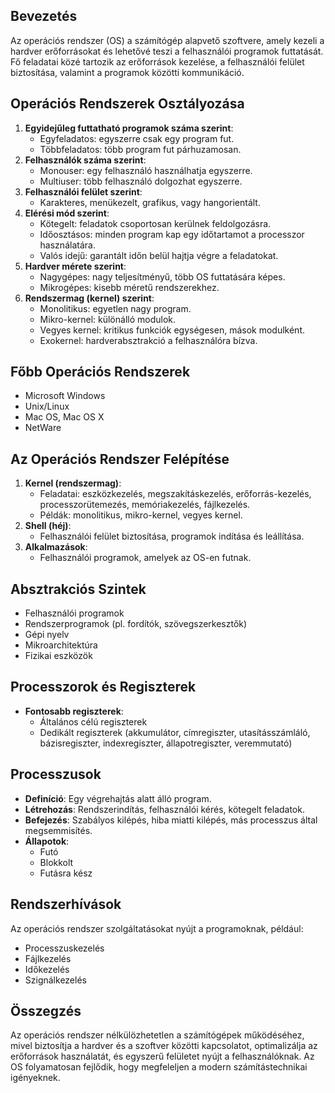 ## Bevezetés

Az operációs rendszer (OS) a számítógép alapvető szoftvere, amely kezeli a hardver erőforrásokat és lehetővé teszi a felhasználói programok futtatását. Fő feladatai közé tartozik az erőforrások kezelése, a felhasználói felület biztosítása, valamint a programok közötti kommunikáció.

## Operációs Rendszerek Osztályozása
1. **Egyidejűleg futtatható programok száma szerint**:
    - Egyfeladatos: egyszerre csak egy program fut.
    - Többfeladatos: több program fut párhuzamosan.
2. **Felhasználók száma szerint**:
    - Monouser: egy felhasználó használhatja egyszerre.
    - Multiuser: több felhasználó dolgozhat egyszerre.
3. **Felhasználói felület szerint**:
    - Karakteres, menükezelt, grafikus, vagy hangorientált.
4. **Elérési mód szerint**:
    - Kötegelt: feladatok csoportosan kerülnek feldolgozásra.
    - Időosztásos: minden program kap egy időtartamot a processzor használatára.
    - Valós idejű: garantált időn belül hajtja végre a feladatokat.
5. **Hardver mérete szerint**:
    - Nagygépes: nagy teljesítményű, több OS futtatására képes.
    - Mikrogépes: kisebb méretű rendszerekhez.
6. **Rendszermag (kernel) szerint**:
    - Monolitikus: egyetlen nagy program.
    - Mikro-kernel: különálló modulok.
    - Vegyes kernel: kritikus funkciók egységesen, mások modulként.
    - Exokernel: hardverabsztrakció a felhasználóra bízva.
## Főbb Operációs Rendszerek
- Microsoft Windows
- Unix/Linux
- Mac OS, Mac OS X
- NetWare
## Az Operációs Rendszer Felépítése
1. **Kernel (rendszermag)**:
    - Feladatai: eszközkezelés, megszakításkezelés, erőforrás-kezelés, processzorütemezés, memóriakezelés, fájlkezelés.
    - Példák: monolitikus, mikro-kernel, vegyes kernel.
2. **Shell (héj)**:
    - Felhasználói felület biztosítása, programok indítása és leállítása.
3. **Alkalmazások**:
    - Felhasználói programok, amelyek az OS-en futnak.
## Absztrakciós Szintek
- Felhasználói programok
- Rendszerprogramok (pl. fordítók, szövegszerkesztők)
- Gépi nyelv
- Mikroarchitektúra
- Fizikai eszközök
## Processzorok és Regiszterek
- **Fontosabb regiszterek**:
    - Általános célú regiszterek
    - Dedikált regiszterek (akkumulátor, címregiszter, utasításszámláló, bázisregiszter, indexregiszter, állapotregiszter, veremmutató)
## Processzusok
- **Definíció**: Egy végrehajtás alatt álló program.
- **Létrehozás**: Rendszerindítás, felhasználói kérés, kötegelt feladatok.
- **Befejezés**: Szabályos kilépés, hiba miatti kilépés, más processzus által megsemmisítés.
- **Állapotok**:
    - Futó
    - Blokkolt
    - Futásra kész
## Rendszerhívások
Az operációs rendszer szolgáltatásokat nyújt a programoknak, például:
- Processzuskezelés
- Fájlkezelés
- Időkezelés
- Szignálkezelés
## Összegzés
Az operációs rendszer nélkülözhetetlen a számítógépek működéséhez, mivel biztosítja a hardver és a szoftver közötti kapcsolatot, optimalizálja az erőforrások használatát, és egyszerű felületet nyújt a felhasználóknak. Az OS folyamatosan fejlődik, hogy megfeleljen a modern számítástechnikai igényeknek.